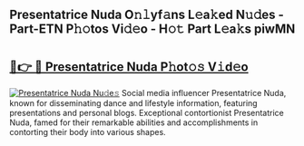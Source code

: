 ## Presentatrice Nuda O𝚗𝚕yf𝚊ns L𝚎a𝚔ed N𝚞𝚍es - Part-ETN P𝚑𝚘tos Vi𝚍𝚎o - H𝚘𝚝 Part L𝚎a𝚔s piwMN

# <h2><a href="http://kfad4bn.oniu.top/?m=Presentatrice+Nuda">🔗👉 🔴 Presentatrice Nuda P𝚑ot𝚘𝚜 V𝚒d𝚎o</a></h2>

[![Presentatrice Nuda Nu𝚍e𝚜](https://i.imgur.com/0qMVB7G.gif)](http://kfad4bn.oniu.top/?m=Presentatrice+Nuda)
Social media influencer Presentatrice Nuda, known for disseminating dance and lifestyle information, featuring presentations and personal blogs. Exceptional contortionist Presentatrice Nuda, famed for their remarkable abilities and accomplishments in contorting their body into various shapes.  
